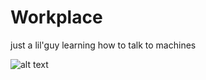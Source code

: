 # Workplace
just a lil'guy learning how to talk to machines

![alt text](https://tinykiska.weebly.com/uploads/5/7/3/3/57338401/published/985813949.gif?1548966394)
